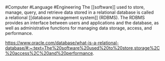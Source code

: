 #Computer #Language #Engineering 
The [[software]] used to store, manage, query, and retrieve data stored in a relational database is called a relational [[database management system]] (RDBMS). The RDBMS provides an interface between users and applications and the database, as well as administrative functions for managing data storage, access, and performance.

https://www.oracle.com/database/what-is-a-relational-database/#:~:text=The%20software%20used%20to%20store,storage%2C%20access%2C%20and%20performance.